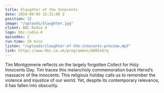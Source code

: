 ```yaml
---
title: Slaughter of the Innocents
date: 2019-09-05 15:21:00 Z
position: 32
image: "/uploads/Slaughter.jpg"
client: BBC Radio 4
logo: bbc-radio-4
episodes: 1
run-time: 28 mins
listen: "/uploads/slaughter-of-the-innocents-preview.mp3"
link: https://www.bbc.co.uk/programmes/b085x6rq
---
```


Tim Montgomerie reflects on the largely forgotten Collect for Holy Innocents Day. Tim traces this melancholy commemoration back Herod’s massacre of the innocents. This religious holiday calls us to remember the violence and injustice of our world. Yet, despite its contemporary relevance, it has fallen into obscurity.
